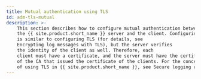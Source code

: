 ```yaml
---
title: Mutual authentication using TLS
id: adm-tls-mutual
description: >-
    This section describes how to configure mutual authentication between
    the {{ site.product.short_name }} server and the client. Configuring mutual authentication
    is similar to configuring TLS (for details, see
    Encrypting log messages with TLS), but the server verifies
    the identity of the client as well. Therefore, each
    client must have a certificate, and the server must have the certificate
    of the CA that issued the certificate of the clients. For the concepts
    of using TLS in {{ site.product.short_name }}, see Secure logging using TLS.
---
```


